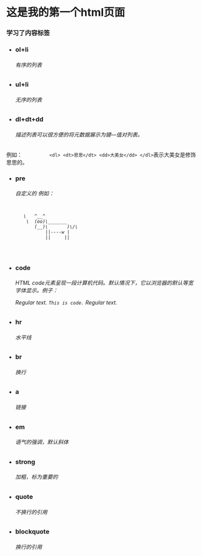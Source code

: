 # 这是我的第一个html页面
### 学习了内容标签
* <h3>ol+li <h6>            有序的列表
* <h3>ul+li <h6>            无序的列表
* <h3>dl+dt+dd <h6>           描述列表可以很方便的将元数据展示为键—值对列表。
例如：```          <dl>
            <dt>思思</dt>
            <dd>大美女</dd>
          </dl>```表示大美女是修饰思思的。
* <h3>pre<h6> 自定义的 例如：<pre>

         \   ^__^
          \  (oo)\_______
             (__)\       )\/\
                 ||----w |
                 ||     ||
  </pre>
* <h3>code <h6> HTML code元素呈现一段计算机代码。默认情况下，它以浏览器的默认等宽字体显示。例子：<p>Regular text. <code>This is code.</code> Regular text.</p>
* <h3>hr  <h6>  水平线
* <h3>br <h6>换行
* <h3>a <h6> 链接
* <h3>em <h6>语气的强调，默认斜体
* <h3>strong<h6> 加粗，标为重要的
* <h3>quote<h6> 不换行的引用
* <h3>blockquote<h6> 换行的引用